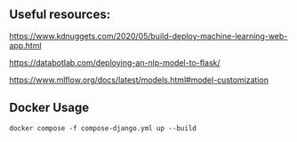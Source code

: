 ## Useful resources:
https://www.kdnuggets.com/2020/05/build-deploy-machine-learning-web-app.html

https://databotlab.com/deploying-an-nlp-model-to-flask/

https://www.mlflow.org/docs/latest/models.html#model-customization

## Docker Usage

```
docker compose -f compose-django.yml up --build
```
